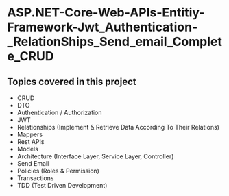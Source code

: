 # ASP.NET-Core-Web-APIs-Entitiy-Framework-Jwt_Authentication-_RelationShips_Send_email_Complete_CRUD

## Topics covered in this project

- CRUD
- DTO
- Authentication / Authorization
- JWT
- Relationships (Implement & Retrieve Data According To Their Relations)
- Mappers
- Rest APIs
- Models
- Architecture (Interface Layer, Service Layer, Controller)
- Send Email
- Policies (Roles & Permission)
- Transactions
- TDD (Test Driven Development)
